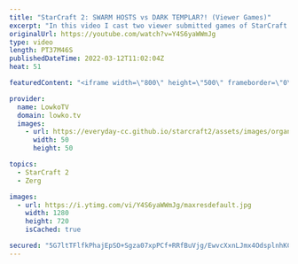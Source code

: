 ```yaml
---
title: "StarCraft 2: SWARM HOSTS vs DARK TEMPLAR?! (Viewer Games)"
excerpt: "In this video I cast two viewer submitted games of StarCraft 2. Some wild decisions lead to even crazier games. The skill level of these SC2 matches is somewhere between unranked and Gold League.  00:00 Unranked Zerg vs Protoss 25:10 Gold League Protoss vs Protoss  Support my work on Patreon: https://www.patreon.com/lowkotv"
originalUrl: https://youtube.com/watch?v=Y4S6yaWWmJg
type: video
length: PT37M46S
publishedDateTime: 2022-03-12T11:02:04Z
heat: 51

featuredContent: "<iframe width=\"800\" height=\"500\" frameborder=\"0\" src=\"https://www.youtube.com/embed/Y4S6yaWWmJg\" allow=\"accelerometer; autoplay; encrypted-media; gyroscope; picture-in-picture\" allowfullscreen></iframe>"

provider:
  name: LowkoTV
  domain: lowko.tv
  images:
    - url: https://everyday-cc.github.io/starcraft2/assets/images/organizations/lowko.tv-50x50.jpg
      width: 50
      height: 50

topics:
  - StarCraft 2
  - Zerg

images:
  - url: https://i.ytimg.com/vi/Y4S6yaWWmJg/maxresdefault.jpg
    width: 1280
    height: 720
    isCached: true

secured: "5G7ltTFlfkPhajEpSO+Sgza07xpPCf+RRfBuVjg/EwvcXxnLJmx4OdsplnhKChCN61ciVfBU8VhZze+xceVVIjmjweXakzqDmDUc1/7gOY5IEr5rWrdHrTDKVoPsa3yDJY79XWTBKu6/w9JuZGQcB8U7pB4UqnRVjfptHw4n/CH4dLcWWu3U1gT8UVcNX551gFXE3yqkAjjbHGinUDJTLTrguiGuxt43xRsm4HP3u++Xg2/atiJi4+HdYYrsV8+4nTnU/LVUESlyuutiTm79Uw83iTd+/PHOceC3t8boV5VxxarRbP/kAV6qzEfojA09qEjhQTTtBZ22EYwEuA8Jb5raAUDOV1RJS2CywJVLhha+504pV6pABAdTZ8yn1IfRDq0ERhQ52nZBeWUQ5iZDsTppLL3Hu1yauaswNKXv0o4=;sb40FKCttI/2FSFgWQqIoA=="
---
```


